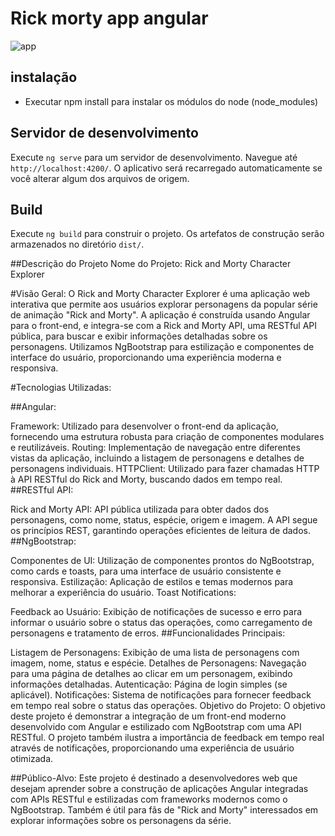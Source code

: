 # Rick morty app angular

![app](https://github.com/joelmachado/rick-morty-app/assets/194693/dce22b77-b646-4c0e-a125-914b63e412bf)

## instalação

 - Executar npm install para instalar os módulos do node (node_modules)

## Servidor de desenvolvimento

Execute `ng serve` para um servidor de desenvolvimento. Navegue até `http://localhost:4200/`. O aplicativo será recarregado automaticamente se você alterar algum dos arquivos de origem.

## Build

Execute `ng build` para construir o projeto. Os artefatos de construção serão armazenados no diretório `dist/`.

##Descrição do Projeto
Nome do Projeto: Rick and Morty Character Explorer

#Visão Geral:
O Rick and Morty Character Explorer é uma aplicação web interativa que permite aos usuários explorar personagens da popular série de animação "Rick and Morty". A aplicação é construída usando Angular para o front-end, e integra-se com a Rick and Morty API, uma RESTful API pública, para buscar e exibir informações detalhadas sobre os personagens. Utilizamos NgBootstrap para estilização e componentes de interface do usuário, proporcionando uma experiência moderna e responsiva.

#Tecnologias Utilizadas:

##Angular:

Framework: Utilizado para desenvolver o front-end da aplicação, fornecendo uma estrutura robusta para criação de componentes modulares e reutilizáveis.
Routing: Implementação de navegação entre diferentes vistas da aplicação, incluindo a listagem de personagens e detalhes de personagens individuais.
HTTPClient: Utilizado para fazer chamadas HTTP à API RESTful do Rick and Morty, buscando dados em tempo real.
##RESTful API:

Rick and Morty API: API pública utilizada para obter dados dos personagens, como nome, status, espécie, origem e imagem. A API segue os princípios REST, garantindo operações eficientes de leitura de dados.
##NgBootstrap:

Componentes de UI: Utilização de componentes prontos do NgBootstrap, como cards e toasts, para uma interface de usuário consistente e responsiva.
Estilização: Aplicação de estilos e temas modernos para melhorar a experiência do usuário.
Toast Notifications:

Feedback ao Usuário: Exibição de notificações de sucesso e erro para informar o usuário sobre o status das operações, como carregamento de personagens e tratamento de erros.
##Funcionalidades Principais:

Listagem de Personagens: Exibição de uma lista de personagens com imagem, nome, status e espécie.
Detalhes de Personagens: Navegação para uma página de detalhes ao clicar em um personagem, exibindo informações detalhadas.
Autenticação: Página de login simples (se aplicável).
Notificações: Sistema de notificações para fornecer feedback em tempo real sobre o status das operações.
Objetivo do Projeto:
O objetivo deste projeto é demonstrar a integração de um front-end moderno desenvolvido com Angular e estilizado com NgBootstrap com uma API RESTful. O projeto também ilustra a importância de feedback em tempo real através de notificações, proporcionando uma experiência de usuário otimizada.

##Público-Alvo:
Este projeto é destinado a desenvolvedores web que desejam aprender sobre a construção de aplicações Angular integradas com APIs RESTful e estilizadas com frameworks modernos como o NgBootstrap. Também é útil para fãs de "Rick and Morty" interessados em explorar informações sobre os personagens da série.
